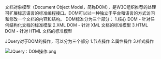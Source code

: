 文档对象模型（Document Object Model，简称DOM），是W3C组织推荐的处理可扩展标志语言的标准编程接口。DOM可以以一种独立于平台和语言的方式访问和修改一个文档的内容和结构。
DOM标准分为三个部分：
1.核心 DOM - 针对任何结构化文档的标准模型
2.XML DOM - 针对 XML 文档的标准模型
3.HTML DOM - 针对 HTML 文档的标准模型

JQuery对于DOM的操作，可以分为三个部分
1.节点操作
2.属性操作
3.样式操作

![JQuery：DOM操作.png](http://upload-images.jianshu.io/upload_images/1947234-8c138c03e762b12d.png?imageMogr2/auto-orient/strip%7CimageView2/2/w/1240)
